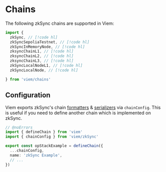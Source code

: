 # Chains

The following zkSync chains are supported in Viem:

```ts twoslash
import {
  zkSync, // [!code hl]
  zkSyncSepoliaTestnet, // [!code hl]
  zkSyncInMemoryNode, // [!code hl]
  zksyncChainL1, // [!code hl]
  zksyncChainL2, // [!code hl]
  zksyncChainL3, // [!code hl]
  zkSyncLocalNodeL1, // [!code hl]
  zkSyncLocalNode, // [!code hl]

} from 'viem/chains'
```

## Configuration

Viem exports zkSync's chain [formatters](/docs/chains/formatters) & [serializers](/docs/chains/serializers) via `chainConfig`. This is useful if you need to define another chain which is implemented on zkSync.

```ts twoslash
// @noErrors
import { defineChain } from 'viem'
import { chainConfig } from 'viem/zkSync'

export const opStackExample = defineChain({
  ...chainConfig,
  name: 'zkSync Example',
  // ...
})
```